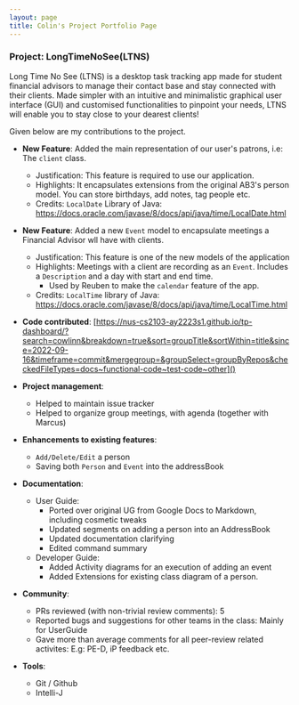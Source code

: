 ```yaml
---
layout: page
title: Colin's Project Portfolio Page
---
```


### Project: LongTimeNoSee(LTNS)

Long Time No See (LTNS) is a desktop task tracking app made for student financial advisors to manage their contact base and stay connected with their clients. Made simpler with an intuitive and minimalistic graphical user interface (GUI) and customised functionalities to pinpoint your needs, LTNS will enable you to stay close to your dearest clients!

Given below are my contributions to the project.

* **New Feature**: Added the main representation of our user's patrons, i.e: The `client` class.
  * Justification: This feature is required to use our application.
  * Highlights:  It encapsulates extensions from the original AB3's person model. You can store birthdays, add notes, tag people etc.
  * Credits: `LocalDate` Library of Java: https://docs.oracle.com/javase/8/docs/api/java/time/LocalDate.html


* **New Feature**: Added a new `Event` model to encapsulate meetings a  Financial Advisor wll have with clients.
  * Justification: This feature is one of the new models of the application
  * Highlights: Meetings with a client are recording as an `Event`. Includes a `Description` and a day with start and end time.
    * Used by Reuben to make the `calendar` feature of the app.
  * Credits: `LocalTime` library of Java: https://docs.oracle.com/javase/8/docs/api/java/time/LocalTime.html

* **Code contributed**: [https://nus-cs2103-ay2223s1.github.io/tp-dashboard/?search=cowlinn&breakdown=true&sort=groupTitle&sortWithin=title&since=2022-09-16&timeframe=commit&mergegroup=&groupSelect=groupByRepos&checkedFileTypes=docs~functional-code~test-code~other]()

* **Project management**:
  * Helped to maintain issue tracker
  * Helped to organize group meetings, with agenda (together with Marcus)

* **Enhancements to existing features**:
  * `Add/Delete/Edit` a person
  * Saving both `Person` and `Event` into the addressBook

* **Documentation**:
  * User Guide:
    * Ported over original UG from Google Docs to Markdown, including cosmetic tweaks
    * Updated segments on adding a person into an AddressBook 
    * Updated documentation clarifying
    * Edited command summary
  * Developer Guide:
    * Added Activity diagrams for an execution of adding an event 
    * Added Extensions for existing class diagram of a person.

* **Community**:
  * PRs reviewed (with non-trivial review comments): 5
  * Reported bugs and suggestions for other teams in the class: Mainly for UserGuide
  * Gave more than average comments for all peer-review related activites: E.g: PE-D, iP feedback etc.

* **Tools**:
  * Git / Github
  * Intelli-J


